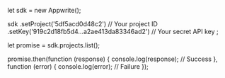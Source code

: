 let sdk = new Appwrite();

sdk
    .setProject('5df5acd0d48c2') // Your project ID
    .setKey('919c2d18fb5d4...a2ae413da83346ad2') // Your secret API key
;

let promise = sdk.projects.list();

promise.then(function (response) {
    console.log(response); // Success
}, function (error) {
    console.log(error); // Failure
});